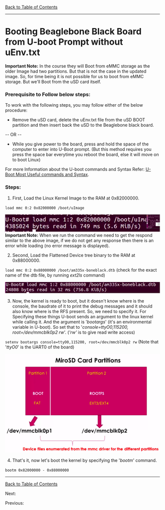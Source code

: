 [Back to Table of Contents](../Notes.md)
***

# Booting Beaglebone Black Board from U-boot Prompt without uEnv.txt

**Important Note:** 
In the course they will Boot from eMMC storage as the older Image had two partitions. But that is not the case in the updated image. So, for time being it is not possible for us to boot from eMMC storage. But we'll Boot from the uSD card itself.

### Prerequisite to Follow below steps:
To work with the following steps, you may follow either of the below procedure:
* Remove the uSD card, delete the uEnv.txt file from the uSD BOOT partition and then insert back the uSD to the Beaglebone black board.

-- OR --

* While you give power to the board, press and hold the space of the computer to enter into U-Boot prompt. (But this method requires you press the space bar everytime you reboot the board, else it will move on to boot Linux)

For more Information about the U-boot commands and Syntax Refer:
[U-Boot Most Useful commands and Syntax](SubsectionNotes/Uboot_commands.md).

### Steps:

1. First, Load the Linux Kernel Image to the RAM at 0x82000000.

`load mmc 0:2 0x82000000 /boot/uImage`

![Load uImage to RAM](../Images/LoaduImage.png)
__Important Note:__ When we run the command we need to get the respond similar to the above image, if we do not get any response then there is an error while loading (no error message is displayed).

2. Second, Load the Flattened Device tree binary to the RAM at 0x88000000.

`load mmc 0:2 0x88000000 /boot/am335x-boneblack.dtb`
(check for the exact name of the dtb file, by running _ext2ls_ command)

![Load DTB to RAM](../Images/LoadDTB.png)

3. Now, the kernel is ready to boot, but it doesn't know where is the console, the baudrate of it to print the debug messages and it should also know where is the RFS present. So, we need to specify it. For Specifying these things U-boot sends an argument to the linux kernel while calling it. And the argument is '_bootargs_' (it's an environmental variable in U-boot). So set that to '_console=ttyO0,115200, root=/dev/mmcblk0p2 rw_'. (_'rw'_ is to give read write access)

`setenv bootargs console=ttyO0,115200, root=/dev/mmcblk0p2 rw`
(Note that '_ttyO0_' is the UART0 of the board)

![RFS Device Names Enumeration](../Images/RFSNamesEnumerated.png)

4. That's it, now let's boot the kernel by specifying the '_bootm_' command.

`bootm 0x82000000 - 0x88000000`

***

[Back to Table of Contents](../Notes.md)

Next: []()

Previous: []()
